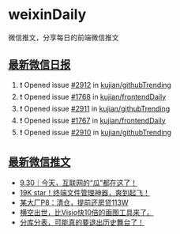 # weixinDaily
微信推文，分享每日的前端微信推文

## [最新微信日报](https://github.com/kujian/weixinDaily/issues)

<!--START_SECTION:activity-->
1. ❗ Opened issue [#2912](https://github.com/kujian/githubTrending/issues/2912) in [kujian/githubTrending](https://github.com/kujian/githubTrending)
2. ❗ Opened issue [#1768](https://github.com/kujian/frontendDaily/issues/1768) in [kujian/frontendDaily](https://github.com/kujian/frontendDaily)
3. ❗ Opened issue [#2911](https://github.com/kujian/githubTrending/issues/2911) in [kujian/githubTrending](https://github.com/kujian/githubTrending)
4. ❗ Opened issue [#1767](https://github.com/kujian/frontendDaily/issues/1767) in [kujian/frontendDaily](https://github.com/kujian/frontendDaily)
5. ❗ Opened issue [#2910](https://github.com/kujian/githubTrending/issues/2910) in [kujian/githubTrending](https://github.com/kujian/githubTrending)
<!--END_SECTION:activity-->


## [最新微信推文](https://weixin.qdkfweb.cn/)

<!-- BLOG-POST-LIST:START -->
- [9.30｜今天，互联网的“瓜”都在这了！](https://weixin.qdkfweb.cn/56181.html)
- [19K star！终端文件管理神器，爽到起飞！](https://weixin.qdkfweb.cn/56202.html)
- [某大厂P8：清仓，提前还房贷113W](https://weixin.qdkfweb.cn/56180.html)
- [横空出世，比Visio快10倍的画图工具来了。](https://weixin.qdkfweb.cn/56191.html)
- [分库分表，可能真的要退出历史舞台了！](https://weixin.qdkfweb.cn/56192.html)
<!-- BLOG-POST-LIST:END -->